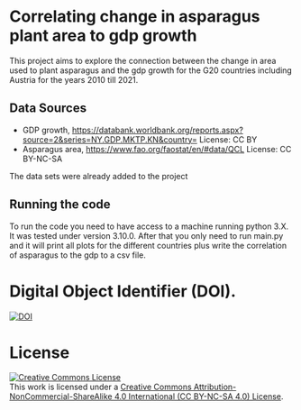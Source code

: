 # Correlating change in asparagus plant area to gdp growth

This project aims to explore the connection between the change in area used to plant asparagus and the gdp growth for the G20 countries including Austria for the years 2010 till 2021.

## Data Sources
 * GDP growth, https://databank.worldbank.org/reports.aspx?source=2&series=NY.GDP.MKTP.KN&country= License: CC BY
 * Asparagus area, https://www.fao.org/faostat/en/#data/QCL License: CC BY-NC-SA

The data sets were already added to the project
## Running the code

To run the code you need to have access to a machine running python 3.X. It was tested under version 3.10.0. After that you only need to run main.py and it will print all plots for the different countries plus write the correlation of asparagus to the gdp to a csv file.

# Digital Object Identifier (DOI).

[![DOI](https://zenodo.org/badge/640488371.svg)](https://zenodo.org/badge/latestdoi/640488371)



# License


<a rel="license" href="https://creativecommons.org/licenses/by-nc-sa/4.0/"><img alt="Creative Commons License" style="border-width:0" src="https://licensebuttons.net/l/by-nc-sa/3.0/88x31.png" /></a><br />
This work is licensed under a <a rel="license" href="https://creativecommons.org/licenses/by-nc-sa/4.0/">Creative Commons Attribution-NonCommercial-ShareAlike 4.0 International (CC BY-NC-SA 4.0) License</a>.
